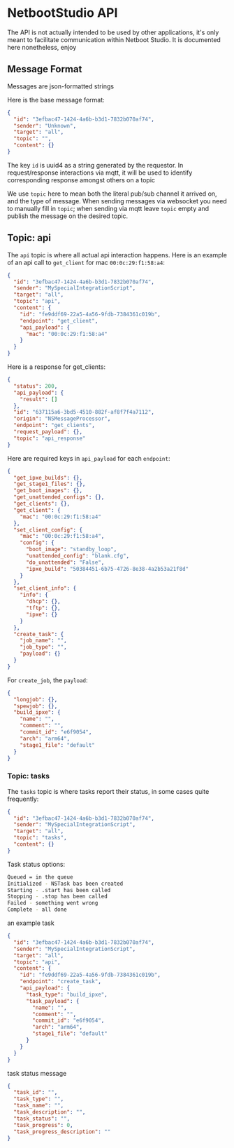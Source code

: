 # NetbootStudio API

The API is not actually intended to be used by other applications, it's only meant to facilitate communication within Netboot Studio.
It is documented here nonetheless, enjoy

## Message Format

Messages are json-formatted strings

Here is the base message format:
```json
{
  "id": "3efbac47-1424-4a6b-b3d1-7832b070af74",
  "sender": "Unknown",
  "target": "all",
  "topic": "",
  "content": {}
}
```

The key `id` is uuid4 as a string generated by the requestor. In request/response interactions via mqtt, it will be used to identify corresponding response amongst others on a topic

We use `topic` here to mean both the literal pub/sub channel it arrived on, and the type of message. When sending messages
via websocket you need to manually fill in `topic`; when sending via mqtt leave `topic` empty and publish the message on the desired topic.

## Topic: api

The `api` topic is where all actual api interaction happens. Here is an example of an api call to `get_client` for mac `00:0c:29:f1:58:a4`:
```json
{
  "id": "3efbac47-1424-4a6b-b3d1-7832b070af74",
  "sender": "MySpecialIntegrationScript",
  "target": "all",
  "topic": "api",
  "content": {
    "id": "fe9ddf69-22a5-4a56-9fdb-7384361c019b",
    "endpoint": "get_client",
    "api_payload": {
      "mac": "00:0c:29:f1:58:a4"
    }
  }
}
```

Here is a response for get_clients:
```json
{
  "status": 200, 
  "api_payload": {
    "result": []
  }, 
  "id": "637115a6-3bd5-4510-882f-af8f7f4a7112", 
  "origin": "NSMessageProcessor", 
  "endpoint": "get_clients", 
  "request_payload": {}, 
  "topic": "api_response"
}
```

Here are required keys in `api_payload` for each `endpoint`:
```json
{
  "get_ipxe_builds": {},
  "get_stage1_files": {},
  "get_boot_images": {},
  "get_unattended_configs": {},
  "get_clients": {},
  "get_client": {
    "mac": "00:0c:29:f1:58:a4"
  },
  "set_client_config": {
    "mac": "00:0c:29:f1:58:a4",
    "config": {
      "boot_image": "standby_loop", 
      "unattended_config": "blank.cfg", 
      "do_unattended": "False", 
      "ipxe_build": "50384451-6b75-4726-8e38-4a2b53a21f8d"
    }
  },
  "set_client_info": {
    "info": {
      "dhcp": {},
      "tftp": {},
      "ipxe": {}
    }
  },
  "create_task": {
    "job_name": "",
    "job_type": "",
    "payload": {}
  }
}
```

For `create_job`, the `payload`:
```json
{
  "longjob": {},
  "spewjob": {},
  "build_ipxe": {
    "name": "",
    "comment": "",
    "commit_id": "e6f9054",
    "arch": "arm64",
    "stage1_file": "default"
  }
}
```

### Topic: tasks

The `tasks` topic is where tasks report their status, in some cases quite frequently:
```json
{
  "id": "3efbac47-1424-4a6b-b3d1-7832b070af74",
  "sender": "MySpecialIntegrationScript",
  "target": "all",
  "topic": "tasks",
  "content": {}
}
```

Task status options:
```bash
Queued = in the queue
Initialized - NSTask bas been created
Starting - .start has been called
Stopping - .stop has been called
Failed - something went wrong
Complete - all done

```

an example task
```json
{
  "id": "3efbac47-1424-4a6b-b3d1-7832b070af74",
  "sender": "MySpecialIntegrationScript",
  "target": "all",
  "topic": "api",
  "content": {
    "id": "fe9ddf69-22a5-4a56-9fdb-7384361c019b",
    "endpoint": "create_task",
    "api_payload": {
      "task_type": "build_ipxe",
      "task_payload": {
        "name": "",
        "comment": "",
        "commit_id": "e6f9054",
        "arch": "arm64",
        "stage1_file": "default"
      }
    }
  }
}
```

task status message
```json
{
  "task_id": "",
  "task_type": "",
  "task_name": "",
  "task_description": "",
  "task_status": "",
  "task_progress": 0,
  "task_progress_description": ""
}
```